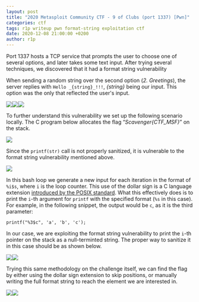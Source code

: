 ```yaml
---
layout: post
title: "2020 Metasploit Community CTF - 9 of Clubs (port 1337) [Pwn]"
categories: ctf
tags: r1p writeup pwn format-string exploitation ctf
date: 2020-12-08 21:00:00 +0200
author: r1p
---
```


Port 1337 hosts a TCP service that prompts the user to choose one of several options, and later takes some text input. After trying several techniques, we discovered that it had a format string vulnerability

When sending a random string over the second option (_2\. Greetings_), the server replies with `Hello _{string}_!!!`, _{string}_ being our input. This option was the only that reflected the user's input.

![](https://lh3.googleusercontent.com/8PDzTcT9Dv9c5hhMJNu8mwCWOnzHRzk53UNrucjIS3oH8B2DFxgoWJy5rsWCYvVJzCwivJiyu8aEFzcIkvZCUGg0u5f8VZ73kHjaIJayt_Qpx7iaMqlueRGQ3F8STyL9zbf0oWXa)![](https://lh4.googleusercontent.com/8MUm3uj3AKGFucD59gjAHfsamo0UtwC8cK5yYJRGSAOmaehN5PngiL00nK6ooHxzq2Cqn_vpJb2D4yFT1pel8Cpa_tqBNSCOB2uUL4pxn39GL2DujjawMhSYQPzcmmaW8Go5w9Ug)![](https://lh4.googleusercontent.com/eYdlRlsD-VHRteKgSZnsc0Q0hJ0TjhYOdBp3rltiVrvVrCMnaHKyUhqzTgNgfJ0NIQKz5DhMK_nnH0hScaIF1_M_WGOyUeFsvWP7jBln3Wycyf_YHsdirU5ogRx-0BdcC9g-E-7h)

To further understand this vulnerability we set up the following scenario locally. The C program below allocates the flag “_Scavenger{CTF\_MSF}_” on the stack.

![](https://lh3.googleusercontent.com/MP8HpeGPmv3p29yib7JgvSfQPzZoKt3AsDgCp6Fvy_gmuoOh6fLMssJT-1qR5tnsMpFAq0sAsuU7-RsMzlMMnA5bx6VKEIeW_D6AiOtcmeDshpjUvxza5-6nczUPudYzhn0nLxeS)

Since the `printf(str)` call is not properly sanitized, it is vulnerable to the format string vulnerability mentioned above.

![](https://lh6.googleusercontent.com/KtZFx4ch5FRIuizVQKTDM441ZQPrmZ7T_UGbAOMW5zW4xIrax1np3XFkCOqrzuy719WJf9u0TvOpCDjrpto9XCsNnyQWj5qzrOL1SwcMGUZemHdbDQEFZPFQQR0_N8yLAwkkP38G)

In this bash loop we generate a new input for each iteration in the format of `%i$s`, where `i` is the loop counter. This use of the dollar sign is a C language extension [introduced by the POSIX standard](https://stackoverflow.com/a/19327442/8887440). What this effectively does is to print the `i`\-th argument for `printf` with the specified format (`%s` in this case). For example, in the following snippet, the output would be `c`, as it is the third parameter:

`printf("%3$c", 'a', 'b', 'c');`

In our case, we are exploiting the format string vulnerability to print the `i`\-th pointer on the stack as a null-terminted string. The proper way to sanitize it in this case should be as shown below.

![](https://lh5.googleusercontent.com/zJ5k-jxchEokLhJC7dR00b8zguGetWcVMtZAP4akYO00mgTvI2SYGjMr6DJRkXEEScoWzNLsdbPGYMtJtDVqLPGluJ3ikuDgbDFkkl-pZtlwvV7pAExjg1up9Ppz2w7Emm8vfTcM)![](https://lh5.googleusercontent.com/_rAdfVULObVRHjBzxti8c3QhwKPkgOMQDtxkkCZgz-nGXTtw-2Zzgrzt2gjHfPvQH7y-ocN8S8wgAFTxc0v0KHG7IiiA_N_uTFocqWBegPwz2KcPGzuEguiP2qSxXLXOOFn9bElk)

Trying this same methodology on the challenge itself, we can find the flag by either using the dollar sign extension to skip positions, or manually writing the full format string to reach the element we are interested in.

![](https://lh6.googleusercontent.com/osA66Ih37xSkbS0-Qe2RPF76mysqtVlY46ar7kRQm5d10DkoWmsaEAnufWAu4BcUq1A-vGw-NUIOqXHrB3VJAONIeIlmPqIKC-pDBDKlK8hUG8yo5XM4y0SclcooNQ67F1DgF4za)![](https://lh6.googleusercontent.com/6oUfTV4M-NvIOl67Mvcy2m4vel9Eod-XWeA_UtgrcLB6RW84-zwIgUAqp-kVrKGGTBCLJViI2SoXIM51hIeui1QkLEUw-CJCIQEoGjQDrEnmEl3c20Rl72-j-r-hgTmqZwYK7Wx-)
